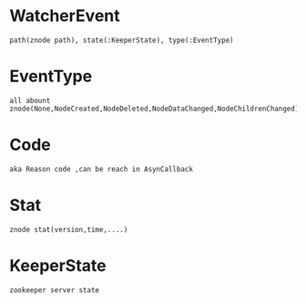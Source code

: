 # WatcherEvent
	path(znode path), state(:KeeperState), type(:EventType)
# EventType
	all abount znode(None,NodeCreated,NodeDeleted,NodeDataChanged,NodeChildrenChanged)
# Code
	aka Reason code ,can be reach in AsynCallback
# Stat
	znode stat(version,time,....)
# KeeperState
	zookeeper server state